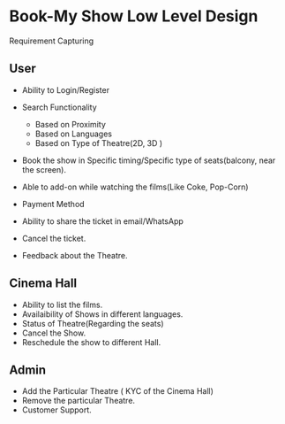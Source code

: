 # Book-My Show Low Level Design

Requirement Capturing 

## User
* Ability to Login/Register
* Search Functionality
   * Based on Proximity
   * Based on Languages
   * Based on Type of Theatre(2D, 3D )
 
* Book the show in Specific timing/Specific type of  seats(balcony, near the screen).
* Able to add-on while watching the films(Like Coke, Pop-Corn)
* Payment Method
* Ability to share the ticket in email/WhatsApp
* Cancel the ticket. 
* Feedback about the Theatre.


## Cinema Hall
* Ability to list the films.
* Availaibility of Shows in different languages.
* Status of Theatre(Regarding the seats)
* Cancel the Show.
* Reschedule the show to different Hall.


## Admin
* Add the Particular Theatre ( KYC of the Cinema Hall)
* Remove the particular Theatre.
* Customer Support.


  
